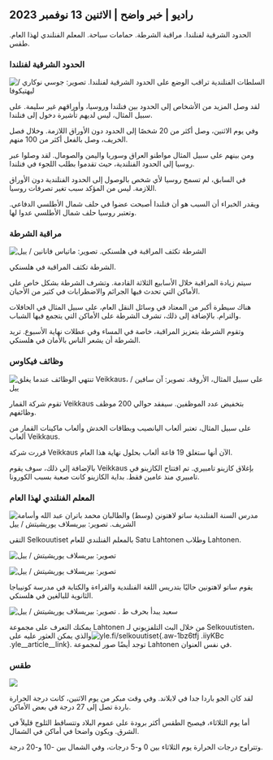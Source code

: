 ## راديو \| خبر واضح \| الاثنين 13 نوفمبر 2023

الحدود الشرقية لفنلندا. مراقبة الشرطة. حمامات سباحة. المعلم الفنلندي لهذا العام. طقس.

### الحدود الشرقية لفنلندا

![السلطات الفنلندية تراقب الوضع على الحدود الشرقية لفنلندا. تصوير: جوسي نوكاري / ليهتيكوفا](https://images.cdn.yle.fi/image/upload/c_crop,h_2880,w_5120,x_0,y_171/ar_1.7777777777777777,c_fill,g_faces,h_675,w_1200/dpr_1.0/q_auto:eco/f_auto/fl_lossy/v1699859472/39-11996406551cb5a3d93a)

لقد وصل المزيد من الأشخاص إلى الحدود بين فنلندا وروسيا، وأوراقهم غير سليمة. على سبيل المثال، ليس لديهم تأشيرة دخول إلى فنلندا.

وفي يوم الاثنين، وصل أكثر من 20 شخصًا إلى الحدود دون الأوراق اللازمة. وخلال فصل الخريف، وصل بالفعل أكثر من 100 منهم.

ومن بينهم على سبيل المثال مواطنو العراق وسوريا واليمن والصومال. لقد وصلوا عبر روسيا إلى الحدود الفنلندية، حيث تقدموا بطلب اللجوء في فنلندا.

في السابق، لم تسمح روسيا لأي شخص بالوصول إلى الحدود الفنلندية دون الأوراق اللازمة. ليس من المؤكد سبب تغير تصرفات روسيا.

ويقدر الخبراء أن السبب هو أن فنلندا أصبحت عضوا في حلف شمال الأطلسي الدفاعي. وتعتبر روسيا حلف شمال الأطلسي عدوا لها.

### مراقبة الشرطة

![الشرطة تكثف المراقبة في هلسنكي. تصوير: ماتياس فانانين / ييل](https://images.cdn.yle.fi/image/upload/c_crop,h_2889,w_5148,x_0,y_107/ar_1.7777777777777777,c_fill,g_faces,h_675,w_1200/dpr_1.0/q_auto:eco/f_auto/fl_lossy/v1697807957/39-11771286512a4e83c1e1)

الشرطة تكثف المراقبة في هلسنكي.

سيتم زيادة المراقبة خلال الأسابيع الثلاثة القادمة. وتشرف الشرطة بشكل خاص على الأماكن التي تحدث فيها الجرائم والاضطرابات في كثير من الأحيان.

هناك سيطرة أكبر من المعتاد في وسائل النقل العام، على سبيل المثال في الحافلات والترام. بالإضافة إلى ذلك، تشرف الشرطة على الأماكن التي يتجمع فيها الشباب.

وتقوم الشرطة بتعزيز المراقبة، خاصة في المساء وفي عطلات نهاية الأسبوع. تريد الشرطة أن يشعر الناس بالأمان في هلسنكي.

### وظائف فيكاوس

![تنتهي الوظائف عندما يغلق Veikkaus، على سبيل المثال، الأروقة. تصوير: آن سافين / ييل](https://images.cdn.yle.fi/image/upload/c_crop,h_1928,w_3427,x_567,y_428/ar_1.7777777777777777,c_fill,g_faces,h_675,w_1200/dpr_1.0/q_auto:eco/f_auto/fl_lossy/v1633956464/39-86542961643200866ed)

تقوم شركة القمار Veikkaus بتخفيض عدد الموظفين. سيفقد حوالي 200 موظف وظائفهم.

على سبيل المثال، تعتبر ألعاب اليانصيب وبطاقات الخدش وألعاب ماكينات القمار من ألعاب Veikkaus.

قررت شركة Veikkaus الآن أنها ستغلق 19 قاعة ألعاب بحلول نهاية هذا العام.

بالإضافة إلى ذلك، سوف يقوم Veikkaus بإغلاق كازينو تامبيري. تم افتتاح الكازينو في تامبيري منذ عامين فقط. بداية الكازينو كانت صعبة بسبب الكورونا.

### المعلم الفنلندي لهذا العام

![مدرس السنة الفنلندية ساتو لاهتونن (وسط) والطالبان محمد باتران عبد الله وأسامة الشريف. تصوير: بيريسلاف يوريشيتش / ييل](https://images.cdn.yle.fi/image/upload/c_crop,h_2982,w_5300,x_0,y_0/ar_1.7777777777777777,c_fill,g_faces,h_675,w_1200/dpr_1.0/q_auto:eco/f_auto/fl_lossy/v1699438785/39-1197531654b5ee49bf1f)

التقى Selkouutiset بالمعلم الفنلندي للعام Satu Lahtonen وطلاب Lahtonen.

![ تصوير: بيريسلاف يوريشيتش / ييل](https://images.cdn.yle.fi/image/upload/c_crop,h_3153,w_5603,x_0,y_0/ar_1.7777777777777777,c_fill,g_faces,h_675,w_1200/dpr_1.0/q_auto:eco/f_auto/fl_lossy/v1699438827/39-1197537654b5ee95baf1)

![ تصوير: بيريسلاف يوريشيتش / ييل](https://images.cdn.yle.fi/image/upload/c_crop,h_3362,w_5987,x_0,y_0/ar_1.7777777777777777,c_fill,g_faces,h_675,w_1200/dpr_1.0/q_auto:eco/f_auto/fl_lossy/v1699438816/39-1197536654b5ee899b41)

يقوم ساتو لاهتونين حاليًا بتدريس اللغة الفنلندية والقراءة والكتابة في مدرسة كونيباجا الثانوية للبالغين في هلسنكي.

![سعيد يبدأ بحرف ط . تصوير: بيريسلاف يوريشيتش / ييل](https://images.cdn.yle.fi/image/upload/c_crop,h_3362,w_5987,x_0,y_0/ar_1.7777777777777777,c_fill,g_faces,h_675,w_1200/dpr_1.0/q_auto:eco/f_auto/fl_lossy/v1699438816/39-1197535654b5ee7e3b58)

يمكنك التعرف على مجموعة Lahtonen من خلال البث التلفزيوني لـ Selkouutisten، والذي يمكن العثور عليه على![yle.fi/selkouutiset](https://yle.fi/selkouutiset){.aw-1bz6tfj .iiyKBc .yle__article__link}. توجد أيضًا صور لمجموعة Lahtonen في نفس العنوان.

### طقس

![](https://images.cdn.yle.fi/image/upload/c_crop,h_1080,w_1919,x_0,y_0/ar_1.7777777777777777,c_fill,g_faces,h_675,w_1200/dpr_1.0/q_auto:eco/f_auto/fl_lossy/v1699893163/39-119999365524f872df8f)

لقد كان الجو باردا جدا في لابلاند. وفي وقت مبكر من يوم الاثنين، كانت درجة الحرارة باردة تصل إلى 27 درجة في بعض الأماكن.

أما يوم الثلاثاء، فيصبح الطقس أكثر برودة على عموم البلاد وتتساقط الثلوج قليلاً في الشرق. ويكون واضحا في أماكن في الشمال.

وتتراوح درجات الحرارة يوم الثلاثاء بين 0 و-5 درجات، وفي الشمال بين -10 و-20 درجة.